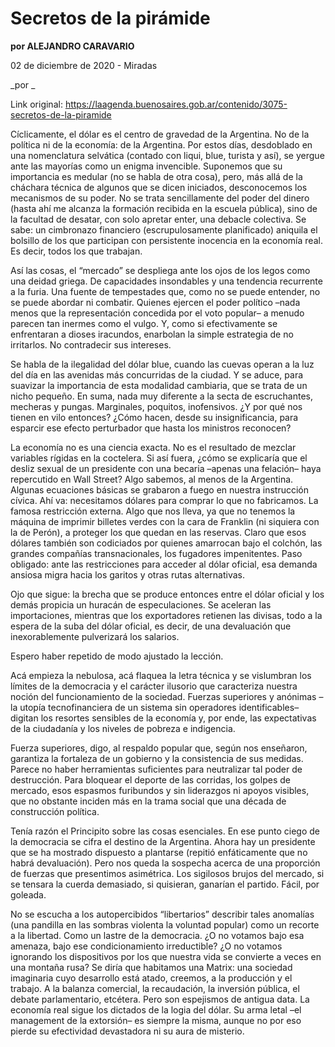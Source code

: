 # Secretos de la pirámide

**por ALEJANDRO CARAVARIO**

02 de diciembre de 2020 - Miradas

_por _

Link original: https://laagenda.buenosaires.gob.ar/contenido/3075-secretos-de-la-piramide



Cíclicamente, el dólar es el centro de gravedad de la Argentina. No de la política ni de la economía: de la Argentina. Por estos días, desdoblado en una nomenclatura selvática (contado con liqui, blue, turista y así), se yergue ante las mayorías como un enigma invencible. Suponemos que su importancia es medular (no se habla de otra cosa), pero, más allá de la cháchara técnica de algunos que se dicen iniciados, desconocemos los mecanismos de su poder. No se trata sencillamente del poder del dinero (hasta ahí me alcanza la formación recibida en la escuela pública), sino de la facultad de desatar, con solo apretar enter, una debacle colectiva. Se sabe: un cimbronazo financiero (escrupulosamente planificado) aniquila el bolsillo de los que participan con persistente inocencia en la economía real. Es decir, todos los que trabajan.




Así las cosas, el “mercado” se despliega ante los ojos de los legos como una deidad griega. De capacidades insondables y una tendencia recurrente a la furia. Una fuente de tempestades que, como no se puede entender, no se puede abordar ni combatir. Quienes ejercen el poder político –nada menos que la representación concedida por el voto popular– a menudo parecen tan inermes como el vulgo. Y, como si efectivamente se enfrentaran a dioses iracundos, enarbolan la simple estrategia de no irritarlos. No contradecir sus intereses.




Se habla de la ilegalidad del dólar blue, cuando las cuevas operan a la luz del día en las avenidas más concurridas de la ciudad. Y se aduce, para suavizar la importancia de esta modalidad cambiaria, que se trata de un nicho pequeño. En suma, nada muy diferente a la secta de escruchantes, mecheras y pungas. Marginales, poquitos, inofensivos. ¿Y por qué nos tienen en vilo entonces? ¿Cómo hacen, desde su insignificancia, para esparcir ese efecto perturbador que hasta los ministros reconocen?




La economía no es una ciencia exacta. No es el resultado de mezclar variables rígidas en la coctelera. Si así fuera, ¿cómo se explicaría que el desliz sexual de un presidente con una becaria –apenas una felación– haya repercutido en Wall Street? Algo sabemos, al menos de la Argentina. Algunas ecuaciones básicas se grabaron a fuego en nuestra instrucción cívica. Ahí va: necesitamos dólares para comprar lo que no fabricamos. La famosa restricción externa. Algo que nos lleva, ya que no tenemos la máquina de imprimir billetes verdes con la cara de Franklin (ni siquiera con la de Perón), a proteger los que quedan en las reservas. Claro que esos dólares también son codiciados por quienes amarrocan bajo el colchón, las grandes compañías transnacionales, los fugadores impenitentes. Paso obligado: ante las restricciones para acceder al dólar oficial, esa demanda ansiosa migra hacia los garitos y otras rutas alternativas.




Ojo que sigue: la brecha que se produce entonces entre el dólar oficial y los demás propicia un huracán de especulaciones. Se aceleran las importaciones, mientras que los exportadores retienen las divisas, todo a la espera de la suba del dólar oficial, es decir, de una devaluación que inexorablemente pulverizará los salarios.




Espero haber repetido de modo ajustado la lección.




Acá empieza la nebulosa, acá flaquea la letra técnica y se vislumbran los límites de la democracia y el carácter ilusorio que caracteriza nuestra noción del funcionamiento de la sociedad. Fuerzas superiores y anónimas –la utopía tecnofinanciera de un sistema sin operadores identificables– digitan los resortes sensibles de la economía y, por ende, las expectativas de la ciudadanía y los niveles de pobreza e indigencia.




Fuerza superiores, digo, al respaldo popular que, según nos enseñaron, garantiza la fortaleza de un gobierno y la consistencia de sus medidas. Parece no haber herramientas suficientes para neutralizar tal poder de destrucción. Para bloquear el deporte de las corridas, los golpes de mercado, esos espasmos furibundos y sin liderazgos ni apoyos visibles, que no obstante inciden más en la trama social que una década de construcción política.




Tenía razón el Principito sobre las cosas esenciales. En ese punto ciego de la democracia se cifra el destino de la Argentina. Ahora hay un presidente que se ha mostrado dispuesto a plantarse (repitió enfáticamente que no habrá devaluación). Pero nos queda la sospecha acerca de una proporción de fuerzas que presentimos asimétrica. Los sigilosos brujos del mercado, si se tensara la cuerda demasiado, si quisieran, ganarían el partido. Fácil, por goleada.




No se escucha a los autopercibidos “libertarios” describir tales anomalías (una pandilla en las sombras violenta la voluntad popular) como un recorte a la libertad. Como un lastre de la democracia. ¿O no votamos bajo esa amenaza, bajo ese condicionamiento irreductible? ¿O no votamos ignorando los dispositivos por los que nuestra vida se convierte a veces en una montaña rusa? Se diría que habitamos una Matrix: una sociedad imaginaria cuyo desarrollo está atado, creemos, a la producción y el trabajo. A la balanza comercial, la recaudación, la inversión pública, el debate parlamentario, etcétera. Pero son espejismos de antigua data. La economía real sigue los dictados de la logia del dólar. Su arma letal –el management de la extorsión– es siempre la misma, aunque no por eso pierde su efectividad devastadora ni su aura de misterio.



